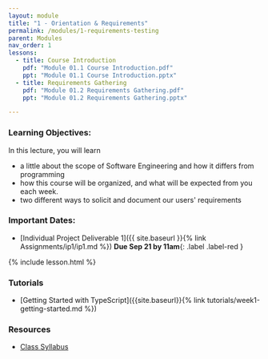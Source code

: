 ```yaml
---
layout: module
title: "1 - Orientation & Requirements"
permalink: /modules/1-requirements-testing
parent: Modules
nav_order: 1
lessons: 
  - title: Course Introduction
    pdf: "Module 01.1 Course Introduction.pdf"
    ppt: "Module 01.1 Course Introduction.pptx"
  - title: Requirements Gathering
    pdf: "Module 01.2 Requirements Gathering.pdf" 
    ppt: "Module 01.2 Requirements Gathering.pptx"

---
```

### Learning Objectives:
In this lecture, you will learn

* a little about the scope of Software Engineering and how it differs from programming
* how this course will be organized, and what will be expected from you each week.
* two different ways to solicit and document our users' requirements

### Important Dates:
* [Individual Project Deliverable 1]({{ site.baseurl }}{% link Assignments/ip1/ip1.md %}) **Due Sep 21 by 11am**{: .label .label-red }

{% include lesson.html %}

### Tutorials
* [Getting Started with TypeScript]({{site.baseurl}}{% link tutorials/week1-getting-started.md %})

### Resources
* [Class Syllabus](https://neu-se.github.io/CS4530-Fall-2022/)